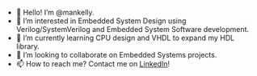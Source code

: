 - 👋 Hello! I’m @mankelly.
- 👀 I’m interested in Embedded System Design using Verilog/SystemVerilog and Embedded System Software development.
- 🌱 I’m currently learning CPU design and VHDL to expand my HDL library.
- 💞️ I’m looking to collaborate on Embedded Systems projects.
- 📫 How to reach me? Contact me on [LinkedIn](https://www.linkedin.com/in/mankelly96/)!

<!---
mankelly/mankelly is a ✨ special ✨ repository because its `README.md` (this file) appears on your GitHub profile.
You can click the Preview link to take a look at your changes.
--->
